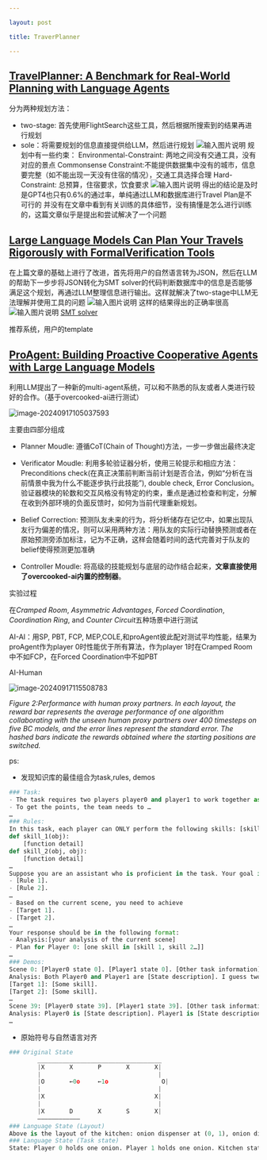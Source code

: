 ```yaml
---

layout: post 

title: TraverPlanner

---
```


## [TravelPlanner: A Benchmark for Real-World Planning with Language Agents](https://arxiv.org/abs/2402.01622)
分为两种规划方法：

- two-stage: 首先使用FlightSearch这些工具，然后根据所搜索到的结果再进行规划
- sole：将需要规划的信息直接提供给LLM，然后进行规划
![输入图片说明](../imgs/2024-09-09/2evWr3U5S5QKVS0o.png)
规划中有一些约束：
Environmental-Constraint: 两地之间没有交通工具，没有对应的景点
Commonsense Constraint:不能提供数据集中没有的城市，信息要完整（如不能出现一天没有住宿的情况），交通工具选择合理
Hard-Constraint: 总预算，住宿要求，饮食要求
![输入图片说明](../imgs/2024-09-09/2VG9BqHbzRjSiNM9.png)
得出的结论是及时是GPT4也只有0.6%的通过率，单纯通过LLM和数据库进行Travel Plan是不可行的
并没有在文章中看到有关训练的具体细节，没有搞懂是怎么进行训练的，这篇文章似乎是提出和尝试解决了一个问题

## [Large Language Models Can Plan Your Travels Rigorously with FormalVerification Tools](https://arxiv.org/abs/2404.11891)

在上篇文章的基础上进行了改进，首先将用户的自然语言转为JSON，然后在LLM的帮助下一步步将JSON转化为SMT solver的代码判断数据库中的信息是否能够满足这个规划，再通过LLM整理信息进行输出。这样就解决了two-stage中LLM无法理解并使用工具的问题
![输入图片说明](../imgs/2024-09-09/bSnj93akpV4h7hEE.png)
这样的结果得出的正确率很高
![输入图片说明](../imgs/2024-09-09/BoWL6UawROPsFjAH.png)
[SMT solver](https://www.youtube.com/watch?v=UmAZMVrJnHM&list=PLqinEaadXCHYW_1Z3W05rNx0skQIxrmQB)

推荐系统，用户的template

## [ProAgent: Building Proactive Cooperative Agents with Large Language Models](https://pku-proagent.github.io/)

利用LLM提出了一种新的multi-agent系统，可以和不熟悉的队友或者人类进行较好的合作。（基于overcooked-ai进行测试）

![image-20240917105037593](..\assets\image-20240917105037593.png)

主要由四部分组成

- Planner Moudle: 遵循CoT(Chain of Thought)方法，一步一步做出最终决定

- Verificator Moudle: 利用多轮验证器分析，使用三轮提示和相应方法：Preconditions check(在真正决策前判断当前计划是否合法，例如“分析在当前情景中我为什么不能逐步执行此技能”), double check, Error Conclusion。验证器模块的轮数和交互风格没有特定的约束，重点是通过检查和判定，分解在收到外部环境的负面反馈时，如何为当前代理重新规划。

- Belief Correction: 预测队友未来的行为，将分析储存在记忆中，如果出现队友行为偏差的情况，则可以采用两种方法：用队友的实际行动替换预测或者在原始预测旁添加标注，记为不正确，这样会随着时间的迭代完善对于队友的belief使得预测更加准确
- Controller Moudle: 将高级的技能规划与底层的动作结合起来，**文章直接使用了overcooked-ai内置的控制器**。

实验过程

在*Cramped Room*, *Asymmetric Advantages*, *Forced Coordination*, *Coordination Ring*, and *Counter Circuit*五种场景中进行测试

AI-AI：用SP, PBT, FCP, MEP,COLE,和proAgent彼此配对测试平均性能，结果为proAgent作为player 0时性能优于所有算法，作为player 1时在Cramped Room中不如FCP，在Forced Coordination中不如PBT

AI-Human

![image-20240917115508783](..\assets\image-20240917115508783.png)

*Figure 2:Performance with human proxy partners. In each layout, the reward bar represents the average performance of one algorithm collaborating with the unseen human proxy partners over 400 timesteps on five BC models, and the error lines represent the standard error. The hashed bars indicate the rewards obtained where the starting positions are switched.*

ps: 

- 发现知识库的最佳组合为task,rules, demos

```python
### Task:
- The task requires two players player0 and player1 to work together as a team …
- To get the points, the team needs to …
…
### Rules:
In this task, each player can ONLY perform the following skills: [skill 1], [skill 2], …
def skill_1(obj):
    [function detail]
def skill_2(obj, obj):
    [function detail]
…
Suppose you are an assistant who is proficient in the task. Your goal is to control player0 and cooperate with player1 who is controlled by a certain strategy to get a high score and should follow:
- [Rule 1].
- [Rule 2].
…
- Based on the current scene, you need to achieve
- [Target 1].
- [Target 2].
…
Your response should be in the following format:
- Analysis:[your analysis of the current scene]
- Plan for Player 0: [one skill in [skill 1, skill 2…]]
…
### Demos:
Scene 0: [Player0 state 0]. [Player1 state 0]. [Other task information]
Analysis: Both Player0 and Player1 are [State description]. I guess two players will [Some skill].
[Target 1]: [Some skill].
[Target 2]: [Some skill].
…
Scene 39: [Player0 state 39]. [Player1 state 39]. [Other task information]
Analysis: Player0 is [State description]. Player1 is [State description]. I guess …
…
```

- 原始符号与自然语言对齐

```python
### Original State
        ___________________________________
        |X       X       P       X       X|
        |                                 |
        |O       ←0o     ←1o               O|
        |                                 |
        |X                               X|
        |                                 |
        |X       D       X       S       X|
        ———————————–
### Language State (Layout)
Above is the layout of the kitchen: onion dispenser at (0, 1), onion dispenser at (4, 1), dish dispenser at (1, 3), pot at (2, 0), serving loc at (3, 3).
### Language State (Task state)
State: Player 0 holds one onion. Player 1 holds one onion. Kitchen states: Pot (2, 0) is empty.
```


